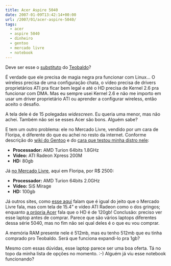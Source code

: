 ```yaml
---
title: Acer Aspire 5040
date: 2007-01-09T13:42:14+00:00
url: /2007/01/acer-aspire-5040/
tags:
  - acer
  - aspire 5040
  - dinheiro
  - gentoo
  - mercado livre
  - notebook
---
```


Deve ser esse o [substituto][1] do [Teobaldo][2]?

É verdade que ele precisa de magia negra pra funcionar com Linux… O wireless precisa de uma configuração chata, o vídeo precisa de drivers proprietários ATI pra ficar bem legal e até o HD precisa de Kernel 2.6 pra funcionar com DMA. Mas eu sempre usei Kernel 2.6 e não me importo em usar um driver proprietário ATI ou aprender a configurar wireless, então aceito o desafio.

A tela dele é de 15 polegadas _widescreen_. Eu queria uma menor, mas não achei. Também não sei se esses Acer são bons. Alguém sabe?

E tem um outro problema: ele no Mercado Livre, vendido por um cara de Floripa, é diferente do que eu achei no resto da internet. Conforme descrição do [wiki do Gentoo][3] e do [cara que testou minha distro nele][4]:

- **Processador:** AMD Turion 64bits 1.8GHz
- **Vídeo:** ATI Radeon Xpress 200M
- **HD:** 80gb

Já [no Mercado Livre][5], aqui em Floripa, por R\$ 2500:

- **Processador:** AMD Turion 64bits 2.0GHz
- **Vídeo:** SiS Mirage
- **HD:** 100gb

Já outros sites, como [esse aqui][6] falam que é igual do jeito que o Mercado Livre fala, mas com tela de 15.4” e vídeo ATI Radeon como o dos gringos; enquanto [a própria Acer][7] fala que o HD é de 120gb! Conclusão: preciso ver esse laptop antes de comprar. Parece que são vários laptops diferentes dessa série 5040, mas no fim não sei qual deles é o que eu vou comprar.

A memória RAM presente nele é 512mb, mas eu tenho 512mb que eu tinha comprado pro Teobaldo. Será que funciona expandi-lo pra 1gb?

Mesmo com essas dúvidas, esse laptop parece ser uma boa oferta. Tá no topo da minha lista de opções no momento. :-) Alguém já viu esse notebook funcionando?

[1]: /2007/01/errar-duas-vezes-e-burrice/
[2]: /2006/12/teobaldo-no-medico/
[3]: http://gentoo-wiki.com/HARDWARE_Acer_Aspire_5040
[4]: http://obsolete.freeshell.org/acer.html
[5]: http://produto.mercadolivre.com.br/MLB-51662034-acer-5040-turion-20-512mb-100gb-15wide-nfgarantfrete-5043-_JM
[6]: http://www.pluginformatica.com/loja/produto.php?loja=10&IdProd=3435
[7]: http://209.85.165.104/search?q=cache:9soTPhSlJrYJ:www.acer.co.th/product/travelmate/Aspire5040/index.htm+acer+aspire+5040
